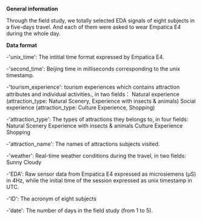 **General information**

Through the field study, we totally selected EDA signals of eight subjects in a five-days travel. And each of them were asked to wear Empatica E4 during the whole day.

**Data format**

-'unix_time': The intitial time format expressed by Empatica E4.

-'second_time': Beijing time in milliseconds corresponding to the unix timestamp.

-'tourism_experience':  tourism experiences which contains attraction attributes and individual activities., in two fields：
                        Natural experience (attraction_type: Natural Scenery, Experience with insects & animals)
		                  	Social experience (attraction_type: Culture Experience, Shopping)
											 
-'attraction_type': The types of attractions they belongs to, in four fields:
                    Natural Scenery
			              Experience with insects & animals
			              Culture Experience
			              Shopping

-'attraction_name': The names of attractions subjects visited.

-'weather': Real-time weather conditions during the travel, in two fields:
		        Sunny
		        Cloudy

-'EDA': Raw sensor data from Empatica E4 expressed as microsiemens (μS) in 4Hz, while the initial time of the session  expressed as unix timestamp in UTC.

-'ID': The acronym of eight subjects

-'date': The number of days in the field study (from 1 to 5).
